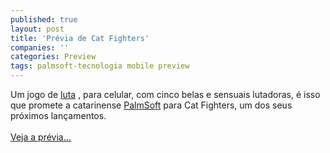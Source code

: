 ```yaml
---
published: true
layout: post
title: 'Prévia de Cat Fighters'
companies: ''
categories: Preview
tags: palmsoft-tecnologia mobile preview
---
```

Um jogo de <a href="{{ site.baseurl }}/index.php?p=cl&amp;t=19&amp;idc=21">luta</a>
, para celular, com cinco belas e sensuais lutadoras, &eacute; isso que promete a catarinense <a href="{{ site.baseurl }}/index.php?p=cl&amp;t=19&amp;idd=38">PalmSoft</a>
 para Cat Fighters, um dos seus pr&oacute;ximos lan&ccedil;amentos.<br /><br /><a href="{{ site.baseurl }}/index.php?p=c&amp;id=406">Veja a pr&eacute;via...</a>

